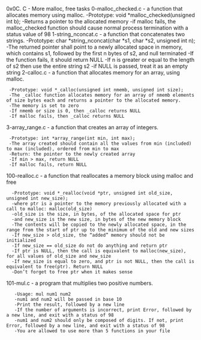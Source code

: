 0x0C. C - More malloc, free tasks
0-malloc_checked.c - a function that allocates memory using malloc.
       -Prototype: void *malloc_checked(unsigned int b);
       -Returns a pointer to the allocated memory
       -if malloc fails, the malloc_checked function should cause normal process termination with a status value of 98
1-string_nconcat.c - a function that concatenates two strings.
     -Prototype: char *string_nconcat(char *s1, char *s2, unsigned int n);
     -The returned pointer shall point to a newly allocated space in memory, which contains s1, followed by the first n bytes of s2, and null terminated
     -If the function fails, it should return NULL
     -If n is greater or equal to the length of s2 then use the entire string s2
     -if NULL is passed, treat it as an empty string
2-calloc.c - a function that allocates memory for an array, using malloc.

     -Prototype: void *_calloc(unsigned int nmemb, unsigned int size);
     -The _calloc function allocates memory for an array of nmemb elements of size bytes each and returns a pointer to the allocated memory.
     -The memory is set to zero
     -If nmemb or size is 0, then _calloc returns NULL
     -If malloc fails, then _calloc returns NULL
3-array_range.c - a function that creates an array of integers.

     -Prototype: int *array_range(int min, int max);
     -The array created should contain all the values from min (included) to max (included), ordered from min to max
     -Return: the pointer to the newly created array
     -If min > max, return NULL
     -If malloc fails, return NULL
100-realloc.c - a function that reallocates a memory block using malloc and free

      -Prototype: void *_realloc(void *ptr, unsigned int old_size, unsigned int new_size);
      -where ptr is a pointer to the memory previously allocated with a call to malloc: malloc(old_size)
      -old_size is the size, in bytes, of the allocated space for ptr
      -and new_size is the new size, in bytes of the new memory block
      -The contents will be copied to the newly allocated space, in the range from the start of ptr up to the minimum of the old and new sizes
      -If new_size > old_size, the “added” memory should not be initialized
      -If new_size == old_size do not do anything and return ptr
      -If ptr is NULL, then the call is equivalent to malloc(new_size), for all values of old_size and new_size
      -If new_size is equal to zero, and ptr is not NULL, then the call is equivalent to free(ptr). Return NULL
      -Don’t forget to free ptr when it makes sense
101-mul.c - a program that multiplies two positive numbers.

       -Usage: mul num1 num2
       -num1 and num2 will be passed in base 10
       -Print the result, followed by a new line
       -If the number of arguments is incorrect, print Error, followed by a new line, and exit with a status of 98
       -num1 and num2 should only be composed of digits. If not, print Error, followed by a new line, and exit with a status of 98
       -You are allowed to use more than 5 functions in your file
